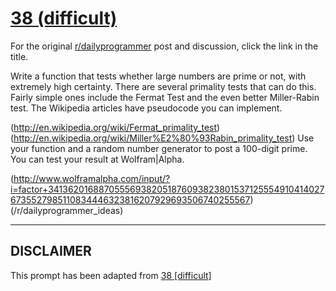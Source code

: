 # [38 (difficult)](https://www.reddit.com/r/dailyprogrammer/comments/s2mxz/4102012_challenge_38_difficult/)

For the original [r/dailyprogrammer](https://www.reddit.com/r/dailyprogrammer/) post and discussion, click the link in the title.

Write a function that tests whether large numbers are prime or not, with extremely high certainty. There are several primality tests that can do this. Fairly simple ones include the Fermat Test and the even better   Miller-Rabin test.  The Wikipedia articles have pseudocode you can implement.

(http://en.wikipedia.org/wiki/Fermat_primality_test)
(http://en.wikipedia.org/wiki/Miller%E2%80%93Rabin_primality_test)
Use your function and a random number generator to post a 100-digit prime. You can test your result at Wolfram|Alpha.

(http://www.wolframalpha.com/input/?i=factor+3413620168870555693820518760938238015371255549104140276735527985110834446323816207929693506740255567)
(/r/dailyprogrammer_ideas)

----
## **DISCLAIMER**
This prompt has been adapted from [38 [difficult]](https://www.reddit.com/r/dailyprogrammer/comments/s2mxz/4102012_challenge_38_difficult/
)
